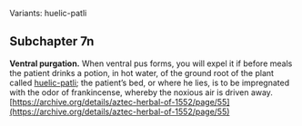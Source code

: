 Variants: huelic-patli  

## Subchapter 7n  
**Ventral purgation.** When ventral pus forms, you will expel it if before meals the patient drinks a potion, in hot water, of the ground root of the plant called [huelic-patli](Huelic-patli.md); the patient’s bed, or where he lies, is to be impregnated with the odor of frankincense, whereby the noxious air is driven away.  
[https://archive.org/details/aztec-herbal-of-1552/page/55](https://archive.org/details/aztec-herbal-of-1552/page/55)  

